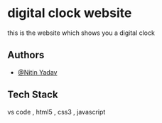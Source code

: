 
# digital clock website

this is the website which shows you a  digital clock 
 


## Authors

- [@Nitin Yadav](https://github.com/Nitinyadav12345)


## Tech Stack

vs code , html5 , css3 , javascript 
